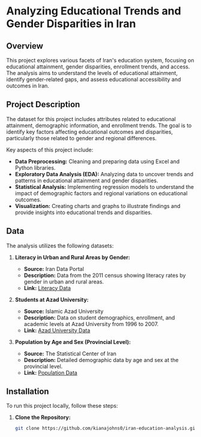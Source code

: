 # Analyzing Educational Trends and Gender Disparities in Iran

## Overview
This project explores various facets of Iran's education system, focusing on educational attainment, gender disparities, enrollment trends, and access. The analysis aims to understand the levels of educational attainment, identify gender-related gaps, and assess educational accessibility and outcomes in Iran.

## Project Description
The dataset for this project includes attributes related to educational attainment, demographic information, and enrollment trends. The goal is to identify key factors affecting educational outcomes and disparities, particularly those related to gender and regional differences.

Key aspects of this project include:

- **Data Preprocessing:** Cleaning and preparing data using Excel and Python libraries.
- **Exploratory Data Analysis (EDA):** Analyzing data to uncover trends and patterns in educational attainment and gender disparities.
- **Statistical Analysis:** Implementing regression models to understand the impact of demographic factors and regional variations on educational outcomes.
- **Visualization:** Creating charts and graphs to illustrate findings and provide insights into educational trends and disparities.

## Data
The analysis utilizes the following datasets:

1. **Literacy in Urban and Rural Areas by Gender:**
   - **Source:** Iran Data Portal
   - **Description:** Data from the 2011 census showing literacy rates by gender in urban and rural areas.
   - **Link:** [Literacy Data](https://irandataportal.syr.edu/wp-content/uploads/literacy-rate-by-age-group-whole-country-census-2011.xlsx)

2. **Students at Azad University:**
   - **Source:** Islamic Azad University
   - **Description:** Data on student demographics, enrollment, and academic levels at Azad University from 1996 to 2007.
   - **Link:** [Azad University Data](https://irandataportal.syr.edu/wp-content/uploads/9.-students-of-islamic-azad-university-by-broad-field-of-study-sex-and-academic-level-1375-86-1996-2007.xlsx)

3. **Population by Age and Sex (Provincial Level):**
   - **Source:** The Statistical Center of Iran
   - **Description:** Detailed demographic data by age and sex at the provincial level.
   - **Link:** [Population Data](https://irandataportal.syr.edu/wp-content/uploads/Population-by-Age-and-Sex-provincial-level.xlsx)

## Installation

To run this project locally, follow these steps:

1. **Clone the Repository:**
   ```bash
   git clone https://github.com/kianajohns0/iran-education-analysis.git

